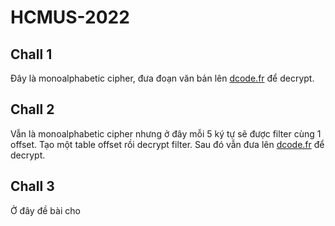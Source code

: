 # HCMUS-2022
## Chall 1
Đây là monoalphabetic cipher, đưa đoạn văn bản lên [dcode.fr](https://www.dcode.fr/) để decrypt.
## Chall 2
Vẫn là monoalphabetic cipher nhưng ở đây mỗi 5 ký tự sẽ được filter cùng 1 offset. Tạo một table offset rồi decrypt filter. Sau đó vẫn đưa lên [dcode.fr](https://www.dcode.fr/) để decrypt.
## Chall 3
Ở đây đề bài cho 
